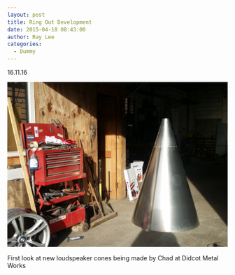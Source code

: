 ```yaml
---
layout: post
title: Ring Out Development
date: 2015-04-18 08:43:00
author: Ray Lee
categories:
  - Dummy
---
```



16.11.16

![](/uploads/versions/20161116-104459---x----4128-3096x---.jpg)

First look at new loudspeaker cones being made by Chad at Didcot Metal Works